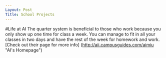 ```yaml
---
Layout: Post
Title: School Projects
---
```

#Life at AI
The quarter system is beneficial to those who work because you only show up one time for class a week. You can manage to fit in all your classes in two days and have the rest of the week for homework and work. 
[Check out their page for more info] (http://aii.campusguides.com/aimiu "AI's Homepage")

